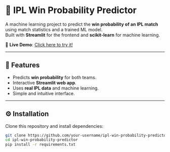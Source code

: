 # 🏏 IPL Win Probability Predictor

A machine learning project to predict the **win probability of an IPL match** using match statistics and a trained ML model.  
Built with **Streamlit** for the frontend and **scikit-learn** for machine learning.

🔗 **Live Demo**: [Click here to try it!](https://ipl-win-probability-predictor-wcqqrsgrvv7fcbemdcuhtr.streamlit.app/)

---

## 🚀 Features
- Predicts **win probability** for both teams.
- Interactive **Streamlit web app**.
- Uses **real IPL data** and machine learning.
- Simple and intuitive interface.

---

## ⚙️ Installation

Clone this repository and install dependencies:

```bash
git clone https://github.com/your-username/ipl-win-probability-predictor.git
cd ipl-win-probability-predictor
pip install -r requirements.txt
